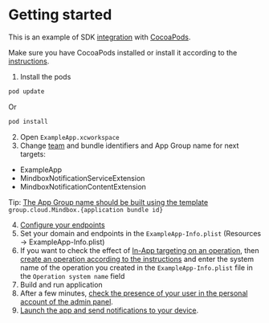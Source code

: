 #  Getting started

This is an example of SDK [integration](https://developers.mindbox.ru/docs/ios-sdk-integration) with [CocoaPods](https://cocoapods.org).

Make sure you have CocoaPods installed or install it according to the [instructions](https://guides.cocoapods.org/using/getting-started.html#getting-started).

1. Install the pods
  ```ruby
  pod update
  ```
  
  Or

  ```ruby
  pod install
  ```
2. Open `ExampleApp.xcworkspace`
3. Change [team](https://developers.mindbox.ru/docs/ios-get-keys) and bundle identifiers and App Group name for next targets:
  - ExampleApp
  - MindboxNotificationServiceExtension
  - MindboxNotificationContentExtension

  Tip: [The App Group name should be built using the template](https://developers.mindbox.ru/docs/ios-sdk-initialization#1-настройка-appgroups) `group.cloud.Mindbox.{application bundle id}`
  
4. [Configure your endpoints](https://developers.mindbox.ru/docs/add-ios-integration)
5. Set your domain and endpoints in the `ExampleApp-Info.plist` (Resources -> ExampleApp-Info.plist)
6. If you want to check the effect of [In-App targeting on an operation](https://help.mindbox.ru/docs/in-app-location), then [create an operation according to the instructions](https://help.mindbox.ru/docs/операции-v-основные-сведения) and enter the system name of the operation you created in the `ExampleApp-Info.plist` file in the `Operation system name` field
7. Build and run application
8. After a few minutes, [check the presence of your user in the personal account of the admin panel](https://developers.mindbox.ru/docs/sdk-subscribe-customer).
9. [Launch the app and send notifications to your device](https://developers.mindbox.ru/docs/mobile-push-check#проверить-что-мобильное-push-уведомление-отправляется).
